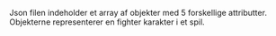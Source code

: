 Json filen indeholder et array af objekter med 5 forskellige attributter.
Objekterne representerer en fighter karakter i et spil.

